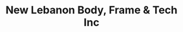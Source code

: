 ---
title: "New Lebanon Body, Frame & Tech Inc"
url: /new-lebanon/new-lebanon-body-frame-und-tech-inc/
shop: Autowerkstatt
---